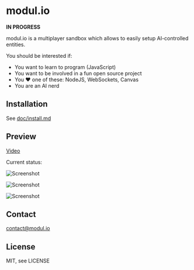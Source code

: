 modul.io
========

**IN PROGRESS**

modul.io is a multiplayer sandbox which allows to easily setup AI-controlled entities.

You should be interested if:

- You want to learn to program (JavaScript)
- You want to be involved in a fun open source project
- You ♥ one of these: NodeJS, WebSockets, Canvas
- You are an AI nerd

## Installation

See [doc/install.md](http://modul.io/doc/install.html)

## Preview

[Video](http://modul.io/media/demo2.ogv)

Current status:

![Screenshot](http://modul.io/media/preview-1.png)

![Screenshot](http://modul.io/media/preview-2.png)

![Screenshot](http://modul.io/media/preview-3.png)

## Contact

contact@modul.io

## License

MIT, see LICENSE
